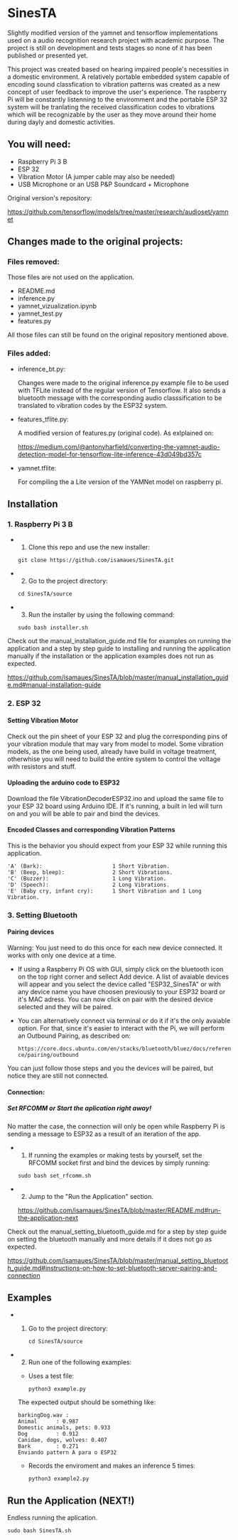 # SinesTA
  Slightly modified version of the yamnet and tensorflow implementations used on a audio recognition research project with academic purpose. The project is still on development and tests stages so none of it has been published or presented yet.
  
  This project was created based on hearing impaired people's necessities in a domestic environment. A relatively portable embedded system capable of encoding sound classfication to vibration patterns was created as a new concept of user feedback to improve the user's experience. The raspberry Pi will be constantly listenning to the enviromment and the portable ESP 32 system will be tranlating the received classification codes to vibrations which will be recognizable by the user as they move around their home during dayly and domestic activities.

## You will need:
- Raspberry Pi 3 B
- ESP 32
- Vibration Motor (A jumper cable may also be needed)
- USB Microphone or an USB P&P Soundcard + Microphone

Original version's repository:

https://github.com/tensorflow/models/tree/master/research/audioset/yamnet

## Changes made to the original projects:
### Files removed:

Those files are not used on the application.
- README.md
- inference.py
- yamnet_vizualization.ipynb
- yamnet_test.py
- features.py

All those files can still be found on the original repository mentioned above.

### Files added:
- inference_bt.py:

  Changes were made to the original inference.py example file to be used with TFLite instead of the regular version of Tensorflow. It also sends a bluetooth message with the corresponding audio classsification to be translated to vibration codes by the ESP32 system.

- features_tflite.py:

  A modified version of features.py (original code). As exlplained on:
  
  https://medium.com/@antonyharfield/converting-the-yamnet-audio-detection-model-for-tensorflow-lite-inference-43d049bd357c

- yamnet.tflite:

  For compiling the a Lite version of the YAMNet model on raspberry pi.

## Installation

### 1. Raspberry Pi 3 B
- 1. Clone this repo and use the new installer:

   ```git clone https://github.com/isamaues/SinesTA.git```
 
- 2. Go to the project directory:

   ```cd SinesTA/source```

- 3. Run the installer by using the following command:

   ```sudo bash installer.sh```

Check out the manual_installation_guide.md file for examples on running the application and a step by step guide to installing and running the application manually if the installation or the application examples does not run as expected.

https://github.com/isamaues/SinesTA/blob/master/manual_installation_guide.md#manual-installation-guide

### 2. ESP 32

#### Setting Vibration Motor
Check out the pin sheet of your ESP 32 and plug the corresponding pins of your vibration module that may vary from model to model. Some vibration models, as the one being used, already have build in voltage treatment, otherwhise you will need to build the entire system to control the voltage with resistors and stuff.

#### Uploading the arduino code to ESP32

Download the file VibrationDecoderESP32.ino and upload the same file to your ESP 32 board using Arduino IDE. If it's running, a built in led will turn on and you will be able to pair and bind the devices.

#### Encoded Classes and corresponding Vibration Patterns

This is the behavior you should expect from your ESP 32 while running this application.

```
'A' (Bark):                      1 Short Vibration.
'B' (Beep, bleep):               2 Short Vibrations.
'C' (Buzzer):                    1 Long Vibration.
'D' (Speech):                    2 Long Vibrations.
'E' (Baby cry, infant cry):      1 Short Vibration and 1 Long Vibration.
```

### 3. Setting Bluetooth

#### Pairing devices
Warning: You just need to do this once for each new device connected. It works with only one device at a time.

- If using a Raspberry Pi OS with GUI, simply click on the bluetooth icon on the top right corner and sellect Add device. A list of avaiable devices will appear and you select the device called "ESP32_SinesTA" or with any device name you have choosen previously to your ESP32 board or it's MAC adress. You can now click on pair with the desired device selected and they will be paired.

- You can alternatively connect via terminal or do it if it's the only avaiable option. For that, since it's easier to interact with the Pi, we will perform an Outbound Pairing, as described on:

   ```https://core.docs.ubuntu.com/en/stacks/bluetooth/bluez/docs/reference/pairing/outbound```

You can just follow those steps and you the devices will be paired, but notice they are still not connected.

#### Connection:
##### Set RFCOMM or Start the aplication right away!
No matter the case, the connection will only be open while Raspberry Pi is sending a message to ESP32 as a result of an iteration of the app.

- 1. If running the examples or making tests by yourself, set the RFCOMM socket first and bind the devices by simply running:

   ```sudo bash set_rfcomm.sh ```

- 2. Jump to the "Run the Application" section.

    https://github.com/isamaues/SinesTA/blob/master/README.md#run-the-application-next

Check out the manual_setting_bluetooth_guide.md for a step by step guide on setting the bluetooth manually and more details if it does not go as expected.

https://github.com/isamaues/SinesTA/blob/master/manual_setting_bluetooth_guide.md#instructions-on-how-to-set-bluetooth-server-pairing-and-connection

## Examples

- 1. Go to the project directory:

      ```cd SinesTA/source```

- 2. Run one of the following examples:

  - Uses a test file:
  
    ```python3 example.py```
  
  The expected output should be something like:
  
  ```
  barkingDog.wav :
  Animal      : 0.987
  Domestic animals, pets: 0.933
  Dog         : 0.912
  Canidae, dogs, wolves: 0.407
  Bark        : 0.271
  Enviando pattern A para o ESP32
  ```
  
  - Records the enviroment and makes an inference 5 times:
  
    ```python3 example2.py```
  
## Run the Application (NEXT!)
Endless running the aplication.
  
```sudo bash SinesTA.sh```
